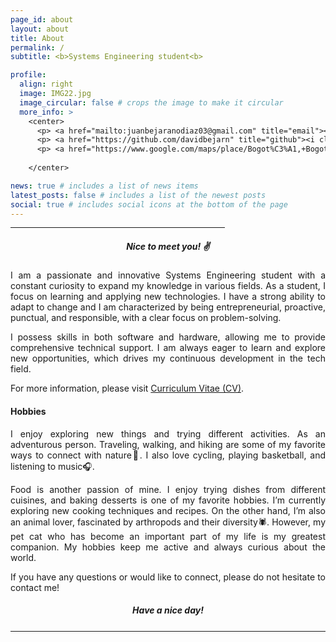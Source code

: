 ```yaml
---
page_id: about
layout: about
title: About
permalink: /
subtitle: <b>Systems Engineering student<b>

profile:
  align: right
  image: IMG22.jpg
  image_circular: false # crops the image to make it circular
  more_info: > 
    <center>
      <p> <a href="mailto:juanbejaranodiaz03@gmail.com" title="email"><i class="fa-solid fa-envelope"></i></a> <a href="mailto:juanbejaranodiaz03@gmail.com">juanbejaranodiaz03@gmail.com</a></p>
      <p> <a href="https://github.com/davidbejarn" title="github"><i class="fa-solid fa-house"></i></a> <a href="https://github.com/davidbejarn">github.com/davidbejarn</a></p>
      <p> <a href="https://www.google.com/maps/place/Bogot%C3%A1,+Bogota/@4.6825472,-74.0982784,13z/data=!4m6!3m5!1s0x8e3f9bfd2da6cb29:0x239d635520a33914!8m2!3d4.7109886!4d-74.072092!16zL20vMDFkenlj?entry=ttu" title="email"><i class="fa-solid fa-location-dot"></i></a> Bogotá D.C., Colombia</p> <br>
      
    </center>

news: true # includes a list of news items
latest_posts: false # includes a list of the newest posts
social: true # includes social icons at the bottom of the page
---
```


<hr style="width:68%;text-align:left;margin-left:0"> 

<div style="text-align: justify"> 

<h5 align="center"><b>Nice to meet you! ✌️ </b> </h5> 

<p>I am a passionate and innovative Systems Engineering student with a constant curiosity to expand my knowledge in various fields. As a student, I focus on learning and applying new technologies. I have a strong ability to adapt to change and I am characterized by being entrepreneurial, proactive, punctual, and responsible, with a clear focus on problem-solving.

I possess skills in both software and hardware, allowing me to provide comprehensive technical support. I am always eager to learn and explore new opportunities, which drives my continuous development in the tech field.</p>

<p> For more information, please visit <a href="/cv">Curriculum Vitae (CV)</a>.</p>

<h4>Hobbies</h4>

<p>I enjoy exploring new things and trying different activities. As an adventurous person. Traveling, walking, and hiking are some of my favorite ways to connect with nature🌳. I also love cycling, playing basketball, and listening to music🎧.</p>

<p>Food is another passion of mine. I enjoy trying dishes from different cuisines, and baking desserts is one of my favorite hobbies. I’m currently exploring new cooking techniques and recipes. On the other hand, I’m also an animal lover, fascinated by arthropods and their diversity🕷. However, my pet cat who has become an important part of my life is my greatest companion. My hobbies keep me active and always curious about the world.

</p>

<p>If you have any questions or would like to connect, please do not hesitate to contact me!</p>


  
<h5 align="center"> Have a nice day! </h5>
<hr style="border: 0; border-top: 1px solid white;">
